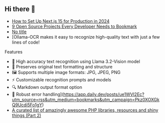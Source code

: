 ## Hi there 👋

<!--
**ahmadmunib/ahmadmunib** is a ✨ _special_ ✨ repository because its `README.md` (this file) appears on your GitHub profile.

Here are some ideas to get you started:

- 🔭 I’m currently working on ...
- 🌱 I’m currently learning ...
- 👯 I’m looking to collaborate on ...
- 🤔 I’m looking for help with ...
- 💬 Ask me about ...
- 📫 How to reach me: ...
- 😄 Pronouns: ...
- ⚡ Fun fact: ...
-->

<!-- daily.dev BOOKMARKS:START -->
- [How to Set Up Next.js 15 for Production in 2024](https://app.daily.dev/posts/gTohToX62?utm_source=rss&utm_medium=bookmarks&utm_campaign=Pkz0XOXGkQ9Ucdi5Fo1gY)
- [9 Open Source Projects Every Developer Needs to Bookmark](https://app.daily.dev/posts/wyMkzrl7l?utm_source=rss&utm_medium=bookmarks&utm_campaign=Pkz0XOXGkQ9Ucdi5Fo1gY)
- [No title](https://app.daily.dev/posts/zNm9QXn8s?utm_source=rss&utm_medium=bookmarks&utm_campaign=Pkz0XOXGkQ9Ucdi5Fo1gY)
- [Ollama-OCR makes it easy to recognize high-quality text with just a few lines of code!

Features
- 🚀 High accuracy text recognition using Llama 3.2-Vision model
- 📝 Preserves original text formatting and structure
- 🖼️ Supports multiple image formats: JPG, JPEG, PNG
- ⚡️ Customizable recognition prompts and models
- 🔍 Markdown output format option
- 💪 Robust error handling](https://app.daily.dev/posts/ue1WVI2Ec?utm_source=rss&utm_medium=bookmarks&utm_campaign=Pkz0XOXGkQ9Ucdi5Fo1gY)
- [A curated list of amazingly awesome PHP libraries, resources and shiny things &lpar;Part 2&rpar;](https://app.daily.dev/posts/thqCDCMJk?utm_source=rss&utm_medium=bookmarks&utm_campaign=Pkz0XOXGkQ9Ucdi5Fo1gY)
<!-- daily.dev BOOKMARKS:END -->
